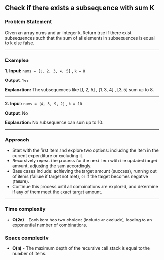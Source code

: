 ## Check if there exists a subsequence with sum K

### Problem Statement
Given an array nums and an integer k. R﻿eturn true if there exist subsequences such that the sum of all elements in subsequences is equal to k else false.

---

### Examples
**1. Input:** 
`nums = [1, 2, 3, 4, 5]` , `k = 8`

**Output:** `Yes`

**Explanation:** The subsequences like [1, 2, 5] , [1, 3, 4] , [3, 5] sum up to 8.

---

**2. Input:** 
`nums = [4, 3, 9, 2]` , `k = 10`

**Output:** No

**Explanation:** No subsequence can sum up to 10.

---

### Approach
- Start with the first item and explore two options: including the item in the current expenditure or excluding it.
- Recursively repeat the process for the next item with the updated target amount, adjusting the sum accordingly.
- Base cases include: achieving the target amount (success), running out of items (failure if target not met), or if the target becomes negative (failure).
- Continue this process until all combinations are explored, and determine if any of them meet the exact target amount.

---

### Time complexity
 - **O(2n)** - Each item has two choices (include or exclude), leading to an exponential number of combinations.

### Space complexity
 - **O(n)** - The maximum depth of the recursive call stack is equal to the number of items.